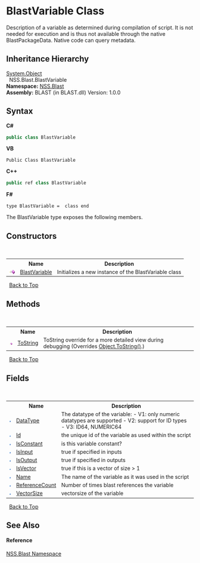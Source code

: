 # BlastVariable Class
 

Description of a variable as determined during compilation of script. It is not needed for execution and is thus not available through the native BlastPackageData. Native code can query metadata.


## Inheritance Hierarchy
<a href="https://docs.microsoft.com/dotnet/api/system.object" target="_blank" rel="noopener noreferrer">System.Object</a><br />&nbsp;&nbsp;NSS.Blast.BlastVariable<br />
**Namespace:**&nbsp;<a href="88b55311-4a89-0894-e27a-e157e443c7f7">NSS.Blast</a><br />**Assembly:**&nbsp;BLAST (in BLAST.dll) Version: 1.0.0

## Syntax

**C#**<br />
``` C#
public class BlastVariable
```

**VB**<br />
``` VB
Public Class BlastVariable
```

**C++**<br />
``` C++
public ref class BlastVariable
```

**F#**<br />
``` F#
type BlastVariable =  class end
```

The BlastVariable type exposes the following members.


## Constructors
&nbsp;<table><tr><th></th><th>Name</th><th>Description</th></tr><tr><td>![Public method](media/pubmethod.gif "Public method")</td><td><a href="0256a538-478b-fd8b-16c1-32578c772be8">BlastVariable</a></td><td>
Initializes a new instance of the BlastVariable class</td></tr></table>&nbsp;
<a href="#blastvariable-class">Back to Top</a>

## Methods
&nbsp;<table><tr><th></th><th>Name</th><th>Description</th></tr><tr><td>![Public method](media/pubmethod.gif "Public method")</td><td><a href="cc09fb42-d288-943a-8cc5-3f903fa73759">ToString</a></td><td>
ToString override for a more detailed view during debugging
 (Overrides <a href="https://docs.microsoft.com/dotnet/api/system.object.tostring#system-object-tostring" target="_blank" rel="noopener noreferrer">Object.ToString()</a>.)</td></tr></table>&nbsp;
<a href="#blastvariable-class">Back to Top</a>

## Fields
&nbsp;<table><tr><th></th><th>Name</th><th>Description</th></tr><tr><td>![Public field](media/pubfield.gif "Public field")</td><td><a href="1f4d8994-27f3-d03d-c544-984081f23872">DataType</a></td><td>
The datatype of the variable: - V1: only numeric datatypes are supported - V2: support for ID types - V3: ID64, NUMERIC64</td></tr><tr><td>![Public field](media/pubfield.gif "Public field")</td><td><a href="436a900c-e415-e974-bde8-4248d902a858">Id</a></td><td>
the unique id of the variable as used within the script</td></tr><tr><td>![Public field](media/pubfield.gif "Public field")</td><td><a href="4c16924f-9b06-bf4c-f7a0-f3f30f53ce7e">IsConstant</a></td><td>
is this variable constant?</td></tr><tr><td>![Public field](media/pubfield.gif "Public field")</td><td><a href="2a7ba74d-1b93-469b-e394-ca95f01ad178">IsInput</a></td><td>
true if specified in inputs</td></tr><tr><td>![Public field](media/pubfield.gif "Public field")</td><td><a href="1d8adc2d-67c2-c07e-7ca7-7d3a9df91495">IsOutput</a></td><td>
true if specified in outputs</td></tr><tr><td>![Public field](media/pubfield.gif "Public field")</td><td><a href="a1dc40b1-509f-bc9b-76a7-ce0a54034e49">IsVector</a></td><td>
true if this is a vector of size > 1</td></tr><tr><td>![Public field](media/pubfield.gif "Public field")</td><td><a href="1825fed4-23cb-3e02-a247-4b43d2f2ddd4">Name</a></td><td>
The name of the variable as it was used in the script</td></tr><tr><td>![Public field](media/pubfield.gif "Public field")</td><td><a href="844a5658-406b-56bb-e98f-f419a6bf740b">ReferenceCount</a></td><td>
Number of times blast references the variable</td></tr><tr><td>![Public field](media/pubfield.gif "Public field")</td><td><a href="dbf47838-ffd0-1490-a406-aefe933a4bcf">VectorSize</a></td><td>
vectorsize of the variable</td></tr></table>&nbsp;
<a href="#blastvariable-class">Back to Top</a>

## See Also


#### Reference
<a href="88b55311-4a89-0894-e27a-e157e443c7f7">NSS.Blast Namespace</a><br />